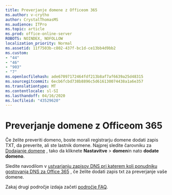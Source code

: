 ```yaml
---
title: Preverjanje domene z Officeom 365
ms.author: v-crytho
author: CrystalThomasMS
ms.audience: ITPro
ms.topic: article
ms.prod: office-online-server
ROBOTS: NOINDEX, NOFOLLOW
localization_priority: Normal
ms.assetid: 11f7503b-c802-437f-bc1d-ce13bb4d9bb2
ms.custom:
- "44"
- "46"
- "903"
- "7"
ms.openlocfilehash: ade67097172464fdf213b8af7af6639a25d48315
ms.sourcegitcommit: 6ecb6fcbd738b8896c5d616130074438a1a6e357
ms.translationtype: MT
ms.contentlocale: sl-SI
ms.lasthandoff: 04/16/2020
ms.locfileid: "43529620"
---
```

# <a name="how-to-verify-your-domain-with-office-365"></a>Preverjanje domene z Officeom 365

Če želite preveriti domeno, boste morali registrarju domene dodati zapis TXT, da preverite, ali ste lastnik domene. Najprej sledite čarovniku za [Dodajanje domene](https://portal.office.com/adminportal/home#/Domains/Wizard) , tako da kliknete **Nastavitve** \> **domen**in nato **dodate domeno**.
  
Sledite navodilom v [ustvarjanju zapisov DNS pri katerem koli ponudniku gostovanja DNS za Office 365](https://docs.microsoft.com/office365/admin/get-help-with-domains/create-dns-records-at-any-dns-hosting-provider) , če želite dodati zapis txt za preverjanje vaše domene.

Zakaj drugi področje izdaja začeti [področje FAQ](https://docs.microsoft.com/microsoft-365/admin/setup/domains-faq).
